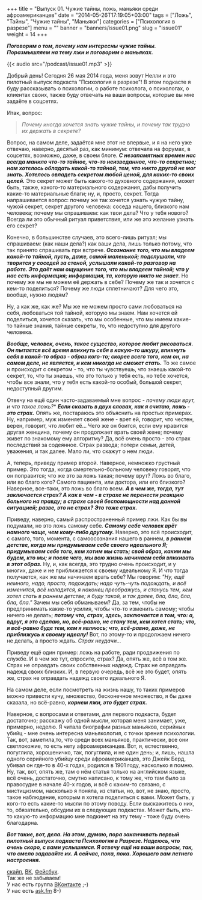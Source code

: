 +++
title = "Выпуск 01. Чужие тайны, ложь, маньяки среди афроамериканцев"
date = "2014-05-26T17:19:05+03:00"
tags = ["Ложь", "Тайны", "Чужие тайны", "Маньяки"]
categories = ["Психология в разрезе"]
menu = ""
banner = "banners/issue01.png"
slug = "issue01"
weight = 14
+++

***Поговорим о том, почему нам интересны чужие тайны. Поразмышляем на тему лжи и поговорим о маньяках.***

{{< audio src="/podcast/issue01.mp3" >}}

Добрый день! Сегодня 26 мая 2014 года, меня зовут Нелли и это пилотный выпуск подкаста "Психология в разрезе"! В этом подкасте я буду рассказывать о психологии, о работе психолога, о психологах, о клиентах своих, также буду отвечать на ваши вопросы, которые вы мне задаёте в соцсетях.
<!--more-->

Итак, вопрос: 

>*Почему иногда хочется знать чужие тайны, и почему так трудно их держать в секрете?*

Вопрос, на самом деле, задаётся мне этот не впервые, и я на него уже отвечаю, наверно, десятый раз, как минимум: отвечала на форумах, в соцсетях, возможно, даже, в своем блоге. ***С незапамятных времен нас всегда манило что-то тайное, что-то неизведанное, что-то секретное; нам хотелось обладать какой-то тайной, тем, что никто другой не мог знать. Хотелось овладеть секретом любой ценой, для каких-то своих целей.*** Это секрет может быть какого-то духовного содержания, может быть, также, какого-то материального содержания, дабы получить какие-то материальные благи; ну, и, просто, секрет. Тогда напрашивается вопрос: почему же так хочется узнать чужую тайну, чужой секрет, секрет другого человека: соседа нашего, близкого нам человека; почему мы спрашиваем: как твои дела? Что у тебя нового? Всегда ли это обычный ритуал приветствия, или же это желание узнать его секрет?

Конечно, в большинстве случаев, это всего-лишь ритуал; мы спрашиваем: (как наши дела?) как ваши дела, лишь только потому, что так принято спрашивать при встрече. ***Осознание того, что мы владеем какой-то тайной, пусть, даже, самой маленькой; подслушали, что творится у соседей за стеной, услышали какой-то разговор на работе. Это даёт нам ощущение того, что мы владеем тайной; что у нас есть информация; информация, та, которую никто не знает***. Но почему же мы не можем её держать в себе? Почему же так и хочется с кем-то поделиться? Почему же люди сплетничают? Для чего это, вообще, нужно людям?

Ну, а как же, как же? Мы же не можем просто сами любоваться на себя, любоваться той тайной, которую мы знаем. Нам хочется ей поделиться, хочется сказать, что мы особенные, что мы имеем какие-то тайные знания, тайные секреты, то, что недоступно для другого человека.

***Вообще, человек, очень, такое существо, которое любит рисоваться. Он пытается всё время впихнуть себя в какую-то шкуру, впихнуть себя в какой-то образ - образ кого-то; скорее всего того, кем он, на самом деле, не является, и кем никогда не сможет стать.*** То же самое и происходит с секретом - то, что ты чувствуешь, что знаешь какой-то секрет, то, что ты знаешь, что это только у тебя есть, но тебе хочется, чтобы все знали, что у тебя есть какой-то особый, большой секрет, недоступный другим. 

Отвечу на ещё один часто-задаваемый мне вопрос - *почему люди врут, и что такое ложь?** ***Если сказать в двух словах, как я считаю, ложь - это страх.*** Опять же, постараюсь это объяснить на простых примерах. Ну, например, муж изменяет своей жене - врет ей, говорит, что честен, верен, говорит, что любит её... Чего же он боится, если ему нравится другая женщина, почему он продолжает врать своей жене; почему живет по знакомому ему алгоритму? Да, всё очень просто - это страх последствий за содеянное. Страх развода; потери семьи, детей, уважения, и так далее. Мало ли, что скажут о нем люди. 

А, теперь, приведу пример второй. Наверное, немножко грустный пример. Это тогда, когда смертельно-больному человеку говорят, что он поправится; что же это за ложь такая; почему врут? Ложь во благо, или во благо кого? Самого пациента, или доктора, или его близкого? Наверное, все-таки, это ложь во благо всем. ***А в чем же, тогда, тут заключается страх? А как в чем - в страхе не перенести реакцию больного на правду; в страхе своей беспомощности над данной ситуацией; разве, это не страх? Это тоже страх.***

Приведу, наверно, самый распространенный пример лжи. Как бы вы подумали, но это ложь самому себе. ***Самому себе человек врёт намного чаще, чем кому-либо другому.*** Наверно, это всё происходит, с самого, того, момента, с самоосознания нашего в раннем, ***в раннем детстве, когда мы придумываем себе своего идеального Я; придумываем себе того, кем хотим мы стать; свой образ, каким мы будем, кто мы; и после чего, мы всю жизнь начинаем себя впихивать в этот образ.*** Ну, и, как всегда, это трудно очень происходит, и у многих, даже и не приближается к своему идеальному Я. И что тогда получается, как же мы начинаем врать себе? Мы говорим: *"Ну, ещё немного, надо, просто, подождать; надо чуть-чуть подождать, и всё изменится, всё наладится, я наконец преображусь, и станусь тем, кем хотел стать в раннем детстве; я буду такой, и так далее, бла, бла, бла, бла, бла."* Зачем мы себя обманываем? Да, за тем, чтобы не предпринимать какие-то усилия, чтобы что-то изменить самому; чтобы ничего не делать; ***потому что, страх, здесь, заключается в том, что: а, вдруг, я это сделаю, но, всё-равно, не стану тем, кем хотел стать; что, я всё-равно буде тем, кем я являюсь; что, всё-равно, даже, не приближусь к своему идеалу!*** Вот, по этому-то и продолжаем ничего не делать, а просто ждать. *Страх неудачи...*

Приведу ещё один пример: ложь на работе, ради продвижения по службе. И в чем же тут, спросите, страх? Да, опять же, всё в том же. Страх не оправдать своих собственных надежд. Страх не оправдать надежд своих близких. И, в первую очередь, всё же это будет, опять же, страх не оправдать надежд своего идеального Я. 

На самом деле, если посмотреть на жизнь нашу, то таких примеров можно привести кучу, множество, бесконечное множество, я бы даже сказала, но всё-равно, ***корнем лжи, это будет страх.***

Наверное, с вопросами и ответами, для первого подкаста, будет достаточно;  расскажу об одной мысли, которая меня занимает, уже, примерно, неделю. Я читала биографии разных маньяков, серийных убийц - мне очень интересна маньякология, с точки зрения психологии. Так, вот, заметила,то, что среди всех маньяков, практически, все они светлокожие, то есть нету афроамериканцев. Вот, я, естественно, погуглила, хорошеничко, так, погуглила, и не один день; и, лишь, нашла одного серийного убийцу среди афроамериканцев, это Джейк Берд, убивал он где-то в 40-х годах, родился в 1901 году, насколько я помню. Ну, так, вот, опять же, там о нём статья только на английском языке, всё очень, достаточно, смутно написано, к тому же, что там было за правосудие в начале 40-х годов, и всё с каким-то связано, с мистицизмом, насколько я поняла, из статьи, но, вот, не знаю, просто, такое наблюдение, которым я хотела поделиться с вами. Может быть, у кого-то есть какие-то мысли по этому поводу. Если выскажитесь о них, то, обязательно, обсудим их в следующих подкастах. Может быть, кто-то какую-то информацию мне подкинет на эту тему - тоже буду очень благодарна. 

***Вот такие, вот, дела. На этом, думаю, пора заканчивать первый пилотный выпуск подкаста Психология в Разрезе. Надеюсь, что очень скоро, с вами услышимся. Я отвечу ещё на ваши вопросы, так, что смело задавайте их. А сейчас, пока, пока. Хорошего вам летнего настроения.***


<a href="skype:fpsiholog?userinfo">скайп</a>, <a href="https://vk.com/sunnybunnyf">ВК</a>, <a href="https://www.facebook.com/SunnyBunnyF">Фейсбук</a>.<br>
Так же не забываем!<br>
У нас есть группа <a href="https://vk.com/fpsiholog">ВКонтакте</a> ;-)<br>
У нас есть <a href="http://ask.fm/fpsiholog">ask.fm</a> 8-)